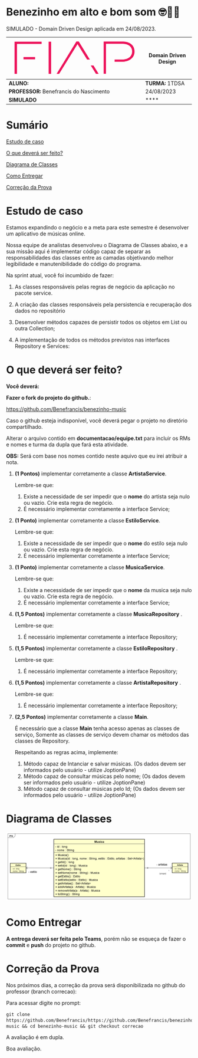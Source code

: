 # Benezinho em alto e bom som 🤓👍🏾

SIMULADO - Domain Driven Design aplicada em 24/08/2023.

| ![](documentacao/fiap.jpg)               | **Domain Driven Design** |
|------------------------------------------|--------------------------|
| **ALUNO:**                               | **TURMA:** 1TDSA         |
| **PROFESSOR:** Benefrancis do Nascimento | 24/08/2023               |
| **SIMULADO**                             | ****                     |

# Sumário

[Estudo de caso ](#_Estudo_de_caso)

[O que deverá ser feito? ](#_O_que_devera_ser_feito)

[Diagrama de Classes ](#_Diagrama_de_Classes)

[Como Entregar ](#_Entrega)

[Correção da Prova ](#_Correcao)

<a id="_Estudo_de_caso"></a>

# Estudo de caso

Estamos expandindo o negócio e a meta para este semestre é desenvolver um aplicativo de músicas online.

Nossa equipe de analistas desenvolveu o Diagrama de Classes abaixo, e a sua missão aqui é implementar código capaz de separar as responsabilidades das classes entre as camadas objetivando melhor legibilidade e manutenibilidade do código do programa.

Na sprint atual, você foi incumbido de fazer:

1. As classes responsáveis pelas regras de negócio da aplicação no pacote service.

2. A criação das classes responsáveis pela persistencia e recuperação dos dados no repositório

3. Desenvolver métodos capazes de persistir todos os objetos em List ou outra Collection;

4. A implementação de todos os métodos previstos nas interfaces Repository e Services:

<a id="_O_que_devera_ser_feito"></a>

# O que deverá ser feito?

**Você deverá:**

**Fazer o fork do projeto do github.**:

https://github.com/Benefrancis/benezinho-music

Caso o github esteja indisponível, você deverá pegar o projeto no diretório compartilhado.

Alterar o arquivo contido em  **documentacao/equipe.txt** para incluir os RMs e nomes e turma da dupla que fará esta
atividade.

**OBS:** Será com base nos nomes contido neste aquivo que eu irei atribuir a nota.

1. **(1 Pontos)** implementar corretamente a classe **ArtistaService**.

   Lembre-se que:

    1. Existe a necessidade de ser impedir que o **nome** do artista seja nulo ou vazio. Crie esta regra de negócio.
    2. É necessário implementar corretamente a interface Service;


2. **(1 Ponto)** implementar corretamente a classe **EstiloService**.

   Lembre-se que:

    1. Existe a necessidade de ser impedir que o **nome** do estilo seja nulo ou vazio. Crie esta regra de negócio.
    2. É necessário implementar corretamente a interface Service;


3. **(1 Ponto)** implementar corretamente a classe **MusicaService**.

   Lembre-se que:

    1. Existe a necessidade de ser impedir que o **nome** da musica seja nulo ou vazio. Crie esta regra de negócio.
    2. É necessário implementar corretamente a interface Service;


4. **(1,5 Pontos)** implementar corretamente a classe **MusicaRepository** .

   Lembre-se que:

    1. É necessário implementar corretamente a interface Repository;

5. **(1,5 Pontos)** implementar corretamente a classe **EstiloRepository** .

   Lembre-se que:

    1. É necessário implementar corretamente a interface Repository;

6. **(1,5 Pontos)** implementar corretamente a classe **ArtistaRepository** .

   Lembre-se que:

    1. É necessário implementar corretamente a interface Repository;


7. **(2,5 Pontos)** implementar corretamente a classe **Main**.

   É necessário que a classe **Main** tenha acesso apenas as classes de serviço, 
   Somente as classes de serviço devem chamar os métodos das classes de Repository.

   Respeitando as regras acima, implemente:

    1. Método capaz de Intanciar e salvar músicas. (Os dados devem ser informados pelo usuário - utilize
       JoptionPane)
    2. Método capaz de consultar músicas pelo nome; (Os dados devem ser informados pelo usuário - utilize
       JoptionPane)
    3. Método capaz de consultar músicas pelo Id; (Os dados devem ser informados pelo usuário - utilize
       JoptionPane)

<a id="_Diagrama_de_Classes"></a>

# Diagrama de Classes

<img src="documentacao/diagrama.png">


<a id="_Entrega"></a>

# Como Entregar

**A entrega deverá ser feita pelo Teams**, porém não se esqueça de fazer o **commit** e **push** do projeto no github.

<a id="_Correcao"></a>

# Correção da Prova

Nos próximos dias, a correção da prova será disponibilizada no github do professor (branch correcao):

Para acessar digite no prompt:

```shell
git clone https://github.com/Benefrancis/https://github.com/Benefrancis/benezinho-music && cd benezinho-music && git checkout correcao
```

A avaliação é em dupla.

Boa avaliação.
